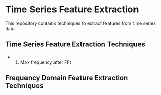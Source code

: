 # Time Series Feature Extraction
This repository contains techniques to extract features from time series data.

## Time Series Feature Extraction Techniques

* 1. Max frequency after FFt 

## Frequency Domain Feature Extraction Techniques
